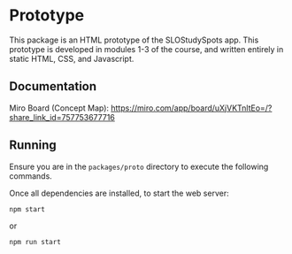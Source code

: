 # Prototype

This package is an HTML prototype of the SLOStudySpots app.
This prototype is developed in modules 1-3 of the course, and
written entirely in static HTML, CSS, and Javascript.

## Documentation

Miro Board (Concept Map): https://miro.com/app/board/uXjVKTnltEo=/?share_link_id=757753677716

## Running

Ensure you are in the `packages/proto` directory to execute the following commands.

Once all dependencies are installed, to start the web server:

```shell
npm start
```

or 

```shell
npm run start
```
